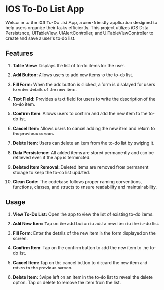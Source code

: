 # IOS To-Do List App

Welcome to the iOS To-Do List App, a user-friendly application designed to help users organize their tasks efficiently. This project utilizes iOS Data Persistence, UITableView, UIAlertController, and UITableViewController to create and save a user's to-do list.

## Features

1. **Table View:** Displays the list of to-do items for the user.
   
2. **Add Button:** Allows users to add new items to the to-do list.
   
3. **Fill Form:** When the add button is clicked, a form is displayed for users to enter details of the new item.
   
4. **Text Field:** Provides a text field for users to write the description of the to-do item.
   
5. **Confirm Item:** Allows users to confirm and add the new item to the to-do list.
   
6. **Cancel Item:** Allows users to cancel adding the new item and return to the previous screen.
   
7. **Delete Item:** Users can delete an item from the to-do list by swiping it.
   
8. **Data Persistence:** All added items are stored permanently and can be retrieved even if the app is terminated.
   
9. **Deleted Item Removal:** Deleted items are removed from permanent storage to keep the to-do list updated.
   
10. **Clean Code:** The codebase follows proper naming conventions, functions, classes, and structs to ensure readability and maintainability.

## Usage

1. **View To-Do List:** Open the app to view the list of existing to-do items.
   
2. **Add New Item:** Tap on the add button to add a new item to the to-do list.
   
3. **Fill Form:** Enter the details of the new item in the form displayed on the screen.
   
4. **Confirm Item:** Tap on the confirm button to add the new item to the to-do list.
   
5. **Cancel Item:** Tap on the cancel button to discard the new item and return to the previous screen.
   
6. **Delete Item:** Swipe left on an item in the to-do list to reveal the delete option. Tap on delete to remove the item from the list.

